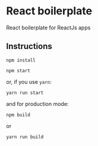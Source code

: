# React boilerplate

React boilerplate for ReactJs apps

## Instructions

```shell
npm install
```

```shell
npm start
```

or, if you use `yarn`:

```shell
yarn run start
```

and for production mode:

```shell
npm build
```

or

```shell
yarn run build
```

